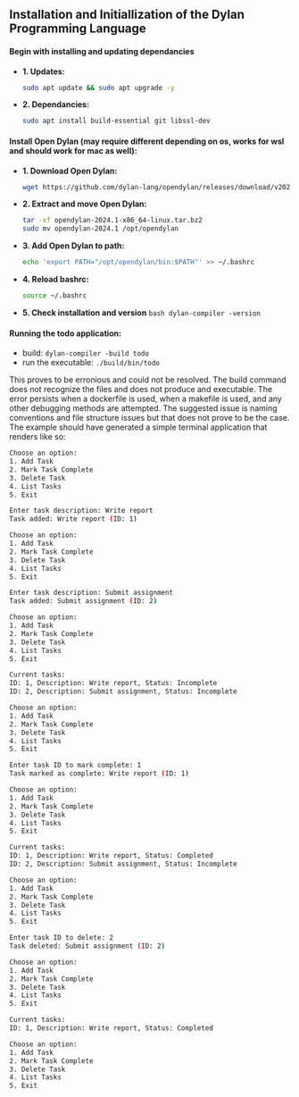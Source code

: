 ## Installation and Initiallization of the Dylan Programming Language

#### Begin with installing and updating dependancies

- **1. Updates:**

  ```bash
  sudo apt update && sudo apt upgrade -y
  ```

- **2. Dependancies:**
  ```bash
  sudo apt install build-essential git libssl-dev
  ```

#### Install Open Dylan (may require different depending on os, works for wsl and should work for mac as well):

- **1. Download Open Dylan:**
  ```bash
  wget https://github.com/dylan-lang/opendylan/releases/download/v2023.1.0/opendylan-2024.1-x86_64-linux.tar.bz2
  ```
- **2. Extract and move Open Dylan:**

  ```bash
  tar -xf opendylan-2024.1-x86_64-linux.tar.bz2
  sudo mv opendylan-2024.1 /opt/opendylan
  ```

- **3. Add Open Dylan to path:**

    ```bash
    echo 'export PATH="/opt/opendylan/bin:$PATH"' >> ~/.bashrc
    ```
- **4. Reload bashrc:**
  ```bash
  source ~/.bashrc
  ```

- **5. Check installation and version**
        ```bash
        dylan-compiler -version
        ```

#### Running the todo application:
- build: `dylan-compiler -build todo`
- run the executable: `./build/bin/todo`

This proves to be erronious and could not be resolved. The build command does not recognize the files and does not produce and executable. The error persists when a dockerfile is used, when a makefile is used, and any other debugging methods are attempted. The suggested issue is naming conventions and file structure issues but that does not prove to be the case. The example should have generated a simple terminal application that renders like so:

```bash
Choose an option:
1. Add Task
2. Mark Task Complete
3. Delete Task
4. List Tasks
5. Exit

Enter task description: Write report
Task added: Write report (ID: 1)

Choose an option:
1. Add Task
2. Mark Task Complete
3. Delete Task
4. List Tasks
5. Exit

Enter task description: Submit assignment
Task added: Submit assignment (ID: 2)

Choose an option:
1. Add Task
2. Mark Task Complete
3. Delete Task
4. List Tasks
5. Exit

Current tasks:
ID: 1, Description: Write report, Status: Incomplete
ID: 2, Description: Submit assignment, Status: Incomplete

Choose an option:
1. Add Task
2. Mark Task Complete
3. Delete Task
4. List Tasks
5. Exit

Enter task ID to mark complete: 1
Task marked as complete: Write report (ID: 1)

Choose an option:
1. Add Task
2. Mark Task Complete
3. Delete Task
4. List Tasks
5. Exit

Current tasks:
ID: 1, Description: Write report, Status: Completed
ID: 2, Description: Submit assignment, Status: Incomplete

Choose an option:
1. Add Task
2. Mark Task Complete
3. Delete Task
4. List Tasks
5. Exit

Enter task ID to delete: 2
Task deleted: Submit assignment (ID: 2)

Choose an option:
1. Add Task
2. Mark Task Complete
3. Delete Task
4. List Tasks
5. Exit

Current tasks:
ID: 1, Description: Write report, Status: Completed

Choose an option:
1. Add Task
2. Mark Task Complete
3. Delete Task
4. List Tasks
5. Exit

```
